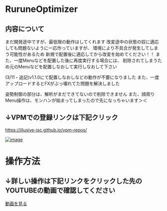 # RuruneOptimizer

## 内容について
まだ開発途中ですが、最低限の動作はしてくれます
改変途中の状態の奴に適応しても問題ないように一応作っていますが、
環境により不具合が発生してしまう可能性があるため
新規で配置後に適応してから改変を始めてください！！
また、一度Menuなどを配置した後に再度実行する場合には、
削除されてしまうため元のMenuなどを配置しなおして実行しなおして下さい

(3/11・追記)v1.1.0にて配置しなおしなどの動作が不要になりました
  また、一度アップロードするとFXがぶっ壊れてた問題を解決しました

姿勢制御の部分は、解析がまだできてないので削除できません
また、顔周りMenu操作は、モンハンが始まってしまったので先になっちゃいます＞＜

## ↓VPMでの登録リンクは下記クリック
https://illusive-isc.github.io/vpm-repos/

[![image](https://github.com/user-attachments/assets/9aac42ee-af91-417f-afef-e9635ade4bdd)](https://illusive-isc.github.io/vpm-repos/)


# 操作方法
## ↓詳しい操作は下記リンクをクリックした先のYOUTUBEの動画で確認してください

[動画を見る](https://www.youtube.com/watch?v=ieIInpVY0iQ)
